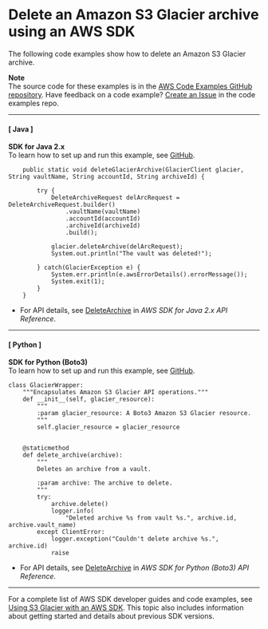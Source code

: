 # Delete an Amazon S3 Glacier archive using an AWS SDK<a name="example_glacier_DeleteArchive_section"></a>

The following code examples show how to delete an Amazon S3 Glacier archive\.

**Note**  
The source code for these examples is in the [AWS Code Examples GitHub repository](https://github.com/awsdocs/aws-doc-sdk-examples)\. Have feedback on a code example? [Create an Issue](https://github.com/awsdocs/aws-doc-sdk-examples/issues/new/choose) in the code examples repo\. 

------
#### [ Java ]

**SDK for Java 2\.x**  
 To learn how to set up and run this example, see [GitHub](https://github.com/awsdocs/aws-doc-sdk-examples/tree/main/javav2/example_code/glacier#readme)\. 
  

```
    public static void deleteGlacierArchive(GlacierClient glacier, String vaultName, String accountId, String archiveId) {

        try {
            DeleteArchiveRequest delArcRequest = DeleteArchiveRequest.builder()
                .vaultName(vaultName)
                .accountId(accountId)
                .archiveId(archiveId)
                .build();

            glacier.deleteArchive(delArcRequest);
            System.out.println("The vault was deleted!");

        } catch(GlacierException e) {
            System.err.println(e.awsErrorDetails().errorMessage());
            System.exit(1);
        }
    }
```
+  For API details, see [DeleteArchive](https://docs.aws.amazon.com/goto/SdkForJavaV2/glacier-2012-06-01/DeleteArchive) in *AWS SDK for Java 2\.x API Reference*\. 

------
#### [ Python ]

**SDK for Python \(Boto3\)**  
 To learn how to set up and run this example, see [GitHub](https://github.com/awsdocs/aws-doc-sdk-examples/tree/main/python/example_code/glacier#code-examples)\. 
  

```
class GlacierWrapper:
    """Encapsulates Amazon S3 Glacier API operations."""
    def __init__(self, glacier_resource):
        """
        :param glacier_resource: A Boto3 Amazon S3 Glacier resource.
        """
        self.glacier_resource = glacier_resource


    @staticmethod
    def delete_archive(archive):
        """
        Deletes an archive from a vault.

        :param archive: The archive to delete.
        """
        try:
            archive.delete()
            logger.info(
                "Deleted archive %s from vault %s.", archive.id, archive.vault_name)
        except ClientError:
            logger.exception("Couldn't delete archive %s.", archive.id)
            raise
```
+  For API details, see [DeleteArchive](https://docs.aws.amazon.com/goto/boto3/glacier-2012-06-01/DeleteArchive) in *AWS SDK for Python \(Boto3\) API Reference*\. 

------

For a complete list of AWS SDK developer guides and code examples, see [Using S3 Glacier with an AWS SDK](sdk-general-information-section.md)\. This topic also includes information about getting started and details about previous SDK versions\.